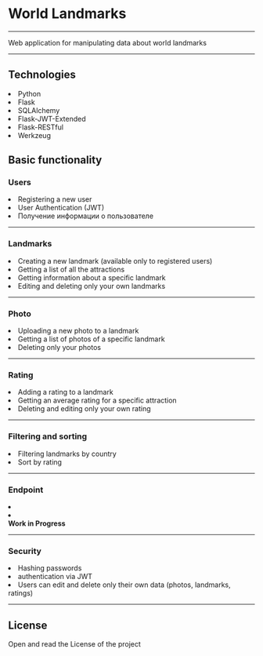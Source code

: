 <h1>World Landmarks</h1>
<hr>
<p>Web application for manipulating data about world landmarks</p>
<hr>
<h2>Technologies</h2>
<li>Python</li>
<li>Flask</li>
<li>SQLAlchemy</li>
<li>Flask-JWT-Extended</li>
<li>Flask-RESTful</li>
<li>Werkzeug</li>


<h2>Basic functionality</h2>
<h3>Users</h3>
<li>Registering a new user</li>
<li>User Authentication (JWT)</li>
<li>Получение информации о пользователе</li>
<hr>
<h3>Landmarks</h3>
<li>Creating a new landmark (available only to registered users)</li>
<li>Getting a list of all the attractions</li>
<li>Getting information about a specific landmark</li>
<li>Editing and deleting only your own landmarks</li>
<hr>
<h3>Photo</h3>
<li>Uploading a new photo to a landmark</li>
<li>Getting a list of photos of a specific landmark</li>
<li>Deleting only your photos</li>
<hr>
<h3>Rating</h3>
<li>Adding a rating to a landmark</li>
<li>Getting an average rating for a specific attraction</li>
<li>Deleting and editing only your own rating</li>
<hr>
<h3>Filtering and sorting</h3>
<li>Filtering landmarks by country</li>
<li>Sort by rating</li>
<hr>
<h3>Endpoint</h3>
<li></li>
<li></li>
<b>Work in Progress</b>
<hr>
<h3>Security</h3>
<li>Hashing passwords</li>
<li>authentication via JWT</li>
<li>Users can edit and delete only their own data (photos, landmarks, ratings)</li>
<hr>
<h2>License</h2>
<p>Open and read the License of the project</p>
